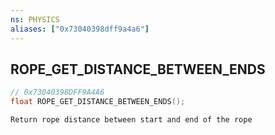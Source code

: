 ```yaml
---
ns: PHYSICS
aliases: ["0x73040398dff9a4a6"]
---
```

## ROPE_GET_DISTANCE_BETWEEN_ENDS

```c
// 0x73040398DFF9A4A6
float ROPE_GET_DISTANCE_BETWEEN_ENDS();
```

```
Return rope distance between start and end of the rope
```
